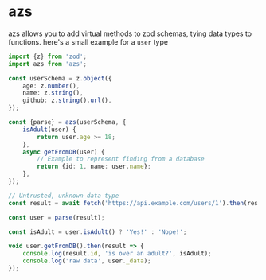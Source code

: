 # azs

azs allows you to add virtual methods to zod schemas, tying data types to functions. here's a small example for a `user` type

```ts
import {z} from 'zod';
import azs from 'azs';

const userSchema = z.object({
	age: z.number(),
	name: z.string(),
	github: z.string().url(),
});

const {parse} = azs(userSchema, {
	isAdult(user) {
		return user.age >= 18;
	},
	async getFromDB(user) {
		// Example to represent finding from a database
		return {id: 1, name: user.name};
	},
});

// Untrusted, unknown data type
const result = await fetch('https://api.example.com/users/1').then(res => res.json());

const user = parse(result);

const isAdult = user.isAdult() ? 'Yes!' : 'Nope!';

void user.getFromDB().then(result => {
	console.log(result.id, 'is over an adult?', isAdult);
	console.log('raw data', user._data);
});
```
